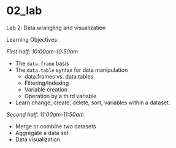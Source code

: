 # 02_lab
Lab 2: Data wrangling and visualization

Learning Objectives:

*First half: 10:00am-10:50am*
*	The `data.frame` basis
* The `data.table` syntax for data manipulation
  - data.frames vs. data.tables
  - Filtering/Indexing
  - Variable creation
  - Operation by a third variable
* Learn change, create, delete, sort, variables within a dataset.

*Second half: 11:00am-11:50am*
*	Merge or combine two datasets
*	Aggregate a data set
*	Data visualization